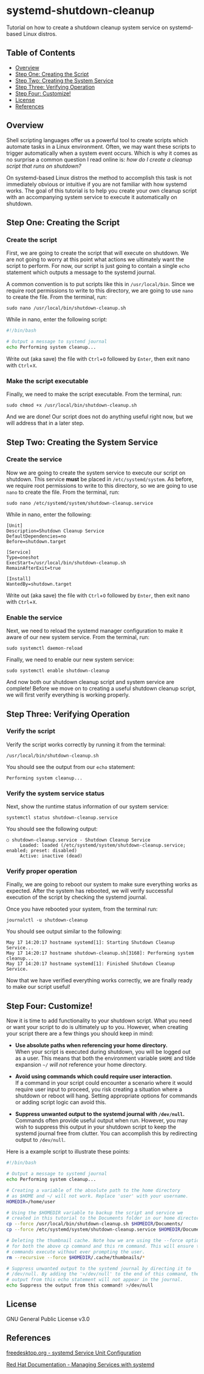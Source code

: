 # **systemd-shutdown-cleanup**

Tutorial on how to create a shutdown cleanup system service on
systemd-based Linux distros.

## Table of Contents

* [Overview](#overview)
* [Step One: Creating the Script](#step-one-creating-the-script)
* [Step Two: Creating the System Service](#step-two-creating-the-system-service)
* [Step Three: Verifying Operation](#step-three-verifying-operation)
* [Step Four: Customize!](#step-four-customize)
* [License](#license)
* [References](#references)

## Overview

Shell scripting languages offer us a powerful tool to create scripts which
automate tasks in a Linux environment. Often, we may want these scripts to
trigger automatically when a system event occurs. Which is why it comes as no
surprise a common question I read online is: *how do I create a cleanup script
that runs on shutdown?*

On systemd-based Linux distros the method to accomplish this task is not
immediately obvious or intuitive if you are not familiar with how systemd
works. The goal of this tutorial is to help you create your own cleanup script
with an accompanying system service to execute it automatically on shutdown.

## Step One: Creating the Script

### Create the script

First, we are going to create the script that will execute on shutdown.
We are not going to worry at this point what actions we ultimately want the
script to perform. For now, our script is just going to contain a single `echo`
statement which outputs a message to the systemd journal.

A common convention is to put scripts like this in `/usr/local/bin`. Since we
require root permissions to write to this directory, we are going to use `nano`
to create the file. From the terminal, run:

```
sudo nano /usr/local/bin/shutdown-cleanup.sh
```

While in nano, enter the following script:

```bash
#!/bin/bash

# Output a message to systemd journal
echo Performing system cleanup...
```

Write out (aka save) the file with `Ctrl`+`O` followed by `Enter`,
then exit nano with `Ctrl`+`X`.

### Make the script executable

Finally, we need to make the script executable. From the terminal, run:

```
sudo chmod +x /usr/local/bin/shutdown-cleanup.sh
```

And we are done! Our script does not do anything useful right now, but we will
address that in a later step.

## Step Two: Creating the System Service

### Create the service

Now we are going to create the system service to execute our script on
shutdown. This service **must** be placed in `/etc/systemd/system`. As before,
we require root permissions to write to this directory, so we are going to use
`nano` to create the file. From the terminal, run:

```
sudo nano /etc/systemd/system/shutdown-cleanup.service
```

While in nano, enter the following:

```desktop
[Unit]
Description=Shutdown Cleanup Service
DefaultDependencies=no
Before=shutdown.target

[Service]
Type=oneshot
ExecStart=/usr/local/bin/shutdown-cleanup.sh
RemainAfterExit=true

[Install]
WantedBy=shutdown.target
```

Write out (aka save) the file with `Ctrl`+`O` followed by `Enter`,
then exit nano with `Ctrl`+`X`.

### Enable the service

Next, we need to reload the systemd manager configuration to make it aware of
our new system service. From the terminal, run:

```
sudo systemctl daemon-reload
```

Finally, we need to enable our new system service:

```
sudo systemctl enable shutdown-cleanup
```

And now both our shutdown cleanup script and system service are complete!
Before we move on to creating a useful shutdown cleanup script, we will first
verify everything is working properly.

## Step Three: Verifying Operation

### Verify the script

Verify the script works correctly by running it from the terminal:

```
/usr/local/bin/shutdown-cleanup.sh
```

You should see the output from our `echo` statement:

```
Performing system cleanup...
```

### Verify the system service status

Next, show the runtime status information of our system service:

```
systemctl status shutdown-cleanup.service
```

You should see the following output:

```
○ shutdown-cleanup.service - Shutdown Cleanup Service
     Loaded: loaded (/etc/systemd/system/shutdown-cleanup.service; enabled; preset: disabled)
     Active: inactive (dead)
```

### Verify proper operation

Finally, we are going to reboot our system to make sure everything works as
expected. After the system has rebooted, we will verify successful execution
of the script by checking the systemd journal.

Once you have rebooted your system, from the terminal run:

```
journalctl -u shutdown-cleanup
```

You should see output similar to the following:

```
May 17 14:20:17 hostname systemd[1]: Starting Shutdown Cleanup Service...
May 17 14:20:17 hostname shutdown-cleanup.sh[3168]: Performing system cleanup...
May 17 14:20:17 hostname systemd[1]: Finished Shutdown Cleanup Service.
```

Now that we have verified everything works correctly, we are finally ready to
make our script useful!

## Step Four: Customize!

Now it is time to add functionality to your shutdown script. What you need or
want your script to do is ultimately up to you. However, when creating your
script there are a few things you should keep in mind:

* **Use absolute paths when referencing your home directory.**\
When your script is executed during shutdown, you will be logged out as a user.
This means that both the environment variable `$HOME` and tilde expansion `~/`
*will not* reference your home directory.

* **Avoid using commands which could require user interaction.**\
If a command in your script could encounter a scenario where it would require
user input to proceed, you risk creating a situation where a shutdown or reboot
will hang. Setting appropriate options for commands or adding script logic can
avoid this.

* **Suppress unwanted output to the systemd journal with `/dev/null`.**\
Commands often provide useful output when run. However, you may wish to
suppress this output in your shutdown script to keep the systemd journal free
from clutter. You can accomplish this by redirecting output to `/dev/null`.

Here is a example script to illustrate these points:

```bash
#!/bin/bash

# Output a message to systemd journal
echo Performing system cleanup...

# Creating a variable of the absolute path to the home directory
# as $HOME and ~/ will not work. Replace 'user' with your username.
HOMEDIR=/home/user

# Using the $HOMEDIR variable to backup the script and service we
# created in this tutorial to the Documents folder in our home directory.
cp --force /usr/local/bin/shutdown-cleanup.sh $HOMEDIR/Documents/
cp --force /etc/systemd/system/shutdown-cleanup.service $HOMEDIR/Documents/

# Deleting the thumbnail cache. Note how we are using the --force option
# for both the above cp command and this rm command. This will ensure the
# commands execute without ever prompting the user.
rm --recursive --force $HOMEDIR/.cache/thumbnails/*

# Suppress unwanted output to the systemd journal by directing it to
# /dev/null. By adding the '>/dev/null' to the end of this command, the
# output from this echo statement will not appear in the journal.
echo Suppress the output from this command! >/dev/null
```

## License

GNU General Public License v3.0

## References

[freedesktop.org - systemd Service Unit Configuration](https://www.freedesktop.org/software/systemd/man/latest/systemd.service.html)

[Red Hat Documentation - Managing Services with systemd](https://docs.redhat.com/en/documentation/red_hat_enterprise_linux/7/html/system_administrators_guide/chap-managing_services_with_systemd)
